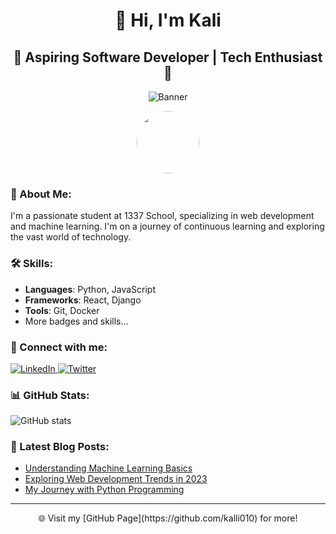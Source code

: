 
<h1 align="center">👋 Hi, I'm Kali</h1>
<h2 align="center">🚀 Aspiring Software Developer | Tech Enthusiast 🚀</h2>

<p align="center">
  <img src="https://github.com/kalli010/my_old_ubuntu/blob/main/DALL%C2%B7E%202023-12-08%2017.10.36%20-%20A%20professional%20and%20stylish%20banner%20for%20a%20GitHub%20profile%2C%20tailored%20for%20a%20frontend%20developer%20named%20Kali%20from%20Morocco.%20The%20design%20should%20be%20tech-oriented%2C.png" alt="Banner">
</p>

<p align="center">
  <img src="your_photo_url" width="100" height="100" style="border-radius: 50%;">
</p>

<h3>🌟 About Me:</h3>

I'm a passionate student at 1337 School, specializing in web development and machine learning. I'm on a journey of continuous learning and exploring the vast world of technology.

<h3>🛠️ Skills:</h3>

- **Languages**: Python, JavaScript
- **Frameworks**: React, Django
- **Tools**: Git, Docker
- More badges and skills...

<h3>🔗 Connect with me:</h3>

<a href="https://www.linkedin.com/in/zakariae-elkalai-010793289/">
  <img alt="LinkedIn" src="https://img.shields.io/badge/LinkedIn-0077B5?style=for-the-badge&logo=linkedin&logoColor=white"/>
</a>
<a href="https://twitter.com/ElkalaiZakariae">
  <img alt="Twitter" src="https://img.shields.io/badge/Twitter-1DA1F2?style=for-the-badge&logo=twitter&logoColor=white"/>
</a>

<h3>📊 GitHub Stats:</h3>

![GitHub stats](https://github-readme-stats.vercel.app/api?username=kalli010&show_icons=true)

<h3>📝 Latest Blog Posts:</h3>

- [Understanding Machine Learning Basics](#)
- [Exploring Web Development Trends in 2023](#)
- [My Journey with Python Programming](#)

<!-- Additional sections can be added here -->

---

<p align="center">🌐 Visit my [GitHub Page](https://github.com/kalli010) for more!</p>

